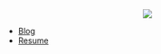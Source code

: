 <div align="center">
<a href="https://hits.seeyoufarm.com"><img src="https://hits.seeyoufarm.com/api/count/incr/badge.svg?url=https%3A%2F%2Fgithub.com%2FKimChunsick%2Fhit-counter&count_bg=%23000000&title_bg=%23FDD610&icon=&icon_color=%23E7E7E7&title=hits&edge_flat=false"/></a>
</div>

* [Blog](https://kimchunsick.me/)
* [Resume](https://kimchunsick.me/resume/)

